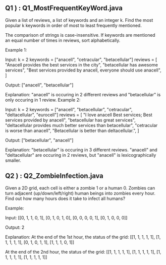Q1 )  : Q1_MostFrequentKeyWord.java
------------------------------------

Given a list of reviews, a list of keywords and an integer k. Find the most popular k keywords in order of most to least frequently mentioned.

The comparison of strings is case-insensitive. If keywords are mentioned an equal number of times in reviews, sort alphabetically.

Example 1:

Input:
k = 2
keywords = ["anacell", "cetracular", "betacellular"]
reviews = [
  "Anacell provides the best services in the city",
  "betacellular has awesome services",
  "Best services provided by anacell, everyone should use anacell",
]

Output:
["anacell", "betacellular"]

Explanation:
"anacell" is occuring in 2 different reviews and "betacellular" is only occuring in 1 review.
Example 2:

Input:
k = 2
keywords = ["anacell", "betacellular", "cetracular", "deltacellular", "eurocell"]
reviews = [
  "I love anacell Best services; Best services provided by anacell",
  "betacellular has great services",
  "deltacellular provides much better services than betacellular",
  "cetracular is worse than anacell",
  "Betacellular is better than deltacellular.",
]

Output:
["betacellular", "anacell"]

Explanation:
"betacellular" is occuring in 3 different reviews. "anacell" and "deltacellular" are occuring in 2 reviews, but "anacell" is lexicographically smaller.

Q2 )  : Q2_ZombieInfection.java
------------------------------------

Given a 2D grid, each cell is either a zombie 1 or a human 0. Zombies can turn adjacent (up/down/left/right) human beings into zombies every hour. Find out how many hours does it take to infect all humans?

Example:

Input:
[[0, 1, 1, 0, 1],
 [0, 1, 0, 1, 0],
 [0, 0, 0, 0, 1],
 [0, 1, 0, 0, 0]]

Output: 2

Explanation:
At the end of the 1st hour, the status of the grid:
[[1, 1, 1, 1, 1],
 [1, 1, 1, 1, 1],
 [0, 1, 0, 1, 1],
 [1, 1, 1, 0, 1]]

At the end of the 2nd hour, the status of the grid:
[[1, 1, 1, 1, 1],
 [1, 1, 1, 1, 1],
 [1, 1, 1, 1, 1],
 [1, 1, 1, 1, 1]]